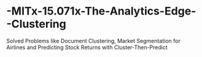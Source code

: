 # -MITx-15.071x-The-Analytics-Edge--Clustering
Solved Problems like Document Clustering, Market Segmentation for Airlines and Predicting Stock Returns with Cluster-Then-Predict
